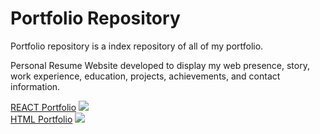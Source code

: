 # Portfolio Repository

Portfolio repository is a index repository of all of my portfolio.

Personal Resume Website developed to display my web presence, story, work experience, education, projects, achievements, and contact information.

[REACT Portfolio](https://github.com/Ramiyashree/React_Portfolio)  <a href="https://ramiyaseshaiah.netlify.app/#/"><img src="https://img.shields.io/badge/-ramiyaseshaiah.com-3423A6?style=flat&logo=Google-Chrome&logoColor=white"/></a><br/> 
[HTML Portfolio](https://github.com/Ramiyashree/Portfolio) <a href="https://ramiya-shree.netlify.app/"><img src="https://img.shields.io/badge/-ramiyaseshaiah.com-3423A6?style=flat&logo=Google-Chrome&logoColor=white"/></a>


